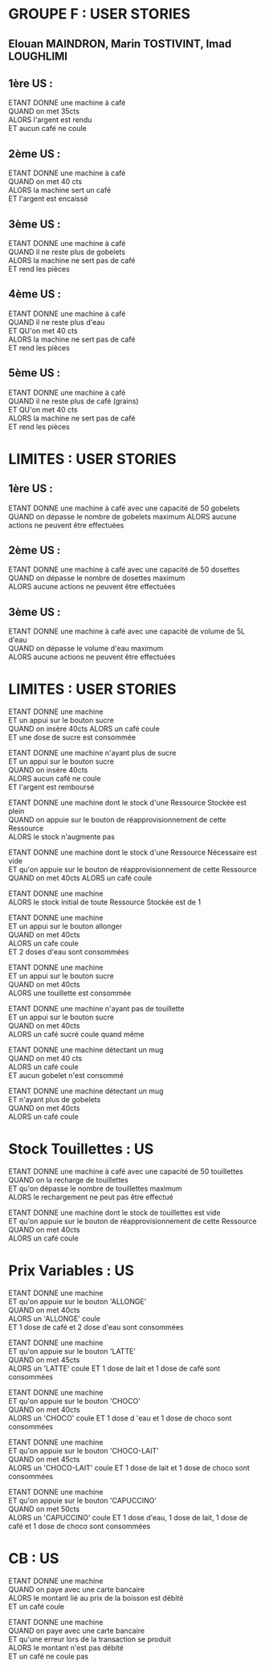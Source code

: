 
GROUPE F : USER STORIES
===============

Elouan MAINDRON, Marin TOSTIVINT, Imad LOUGHLIMI
---------------	

1ère US :
---------------	
ETANT DONNE une machine à café  
QUAND on met 35cts  
ALORS l'argent est rendu  
ET aucun café ne coule  

2ème US :
---------------	
ETANT DONNE une machine à café  
QUAND on met 40 cts  
ALORS la machine sert un café  
ET l'argent est encaissé

3ème US :
---------------	
ETANT DONNE une machine à café  
QUAND il ne reste plus de gobelets  
ALORS la machine ne sert pas de café  
ET rend les pièces  

4ème US : 
---------------	
ETANT DONNE une machine à café  
QUAND il ne reste plus d'eau  
ET QU'on met 40 cts  
ALORS la machine ne sert pas de café  
ET rend les pièces  

5ème US :
---------------	
ETANT DONNE une machine à café  
QUAND il ne reste plus de café (grains)  
ET QU'on met 40 cts  
ALORS la machine ne sert pas de café  
ET rend les pièces  


LIMITES : USER STORIES
===============

1ère US :
---------------	
ETANT DONNE une machine à café avec une capacité de 50 gobelets
QUAND on dépasse le nombre de gobelets maximum
ALORS aucune actions ne peuvent être effectuées

2ème US : 
---------------	
ETANT DONNE une machine à café avec une capacité de 50 dosettes
QUAND on dépasse le nombre de dosettes maximum  
ALORS aucune actions ne peuvent être effectuées  

3ème US : 
---------------	
ETANT DONNE une machine à café avec une capacité de volume de 5L d'eau  
QUAND on dépasse le volume d'eau maximum  
ALORS aucune actions ne peuvent être effectuées  

LIMITES : USER STORIES
===============
ETANT DONNE une machine  
ET un appui sur le bouton sucre  
QUAND on insère 40cts ALORS un café coule  
ET une dose de sucre est consommée  

ETANT DONNE une machine n'ayant plus de sucre  
ET un appui sur le bouton sucre  
QUAND on insère 40cts  
ALORS aucun café ne coule  
ET l'argent est remboursé  

ETANT DONNE une machine dont le stock d'une Ressource Stockée est plein  
QUAND on appuie sur le bouton de réapprovisionnement de cette Ressource  
ALORS le stock n'augmente pas  

ETANT DONNE une machine dont le stock d'une Ressource Nécessaire est vide  
ET qu'on appuie sur le bouton de réapprovisionnement de cette Ressource  
QUAND on met 40cts ALORS un café coule  

ETANT DONNE une machine  
ALORS le stock initial de toute Ressource Stockée est de 1  

ETANT DONNE une machine  
ET un appui sur le bouton allonger  
QUAND on met 40cts  
ALORS un cafe coule  
ET 2 doses d'eau sont consommées  

ETANT DONNE une machine  
ET un appui sur le bouton sucre  
QUAND on met 40cts  
ALORS une touillette est consommée  

ETANT DONNE une machine n'ayant pas de touillette  
ET un appui sur le bouton sucre  
QUAND on met 40cts  
ALORS un café sucré coule quand même  

ETANT DONNE une machine détectant un mug  
QUAND on met 40 cts  
ALORS un café coule  
ET aucun gobelet n'est consommé  

ETANT DONNE une machine détectant un mug  
ET n'ayant plus de gobelets  
QUAND on met 40cts  
ALORS un café coule  

Stock Touillettes : US
======================

ETANT DONNE une machine à café avec une capacité de 50 touillettes  
QUAND on la recharge de touillettes  
ET qu'on dépasse le nombre de touillettes maximum  
ALORS le rechargement ne peut pas être effectué  

ETANT DONNE une machine dont le stock de touillettes est vide  
ET qu'on appuie sur le bouton de réapprovisionnement de cette Ressource  
QUAND on met 40cts  
ALORS un café coule  

Prix Variables : US
===============
ETANT DONNE une machine  
ET qu'on appuie sur le bouton 'ALLONGE'  
QUAND on met 40cts  
ALORS un 'ALLONGE' coule  
ET 1 dose de café et 2 dose d'eau sont consommées  

ETANT DONNE une machine  
ET qu'on appuie sur le bouton 'LATTE'  
QUAND on met 45cts  
ALORS un 'LATTE' coule
ET 1 dose de lait et 1 dose de café sont consommées  

ETANT DONNE une machine  
ET qu'on appuie sur le bouton 'CHOCO'  
QUAND on met 40cts  
ALORS un 'CHOCO' coule
ET 1 dose d 'eau et 1 dose de choco sont consommées  

ETANT DONNE une machine  
ET qu'on appuie sur le bouton 'CHOCO-LAIT'  
QUAND on met 45cts  
ALORS un 'CHOCO-LAIT' coule
ET 1 dose de lait et 1 dose de choco sont consommées  

ETANT DONNE une machine  
ET qu'on appuie sur le bouton 'CAPUCCINO'  
QUAND on met 50cts  
ALORS un 'CAPUCCINO' coule
ET 1 dose d'eau, 1 dose de lait, 1 dose de café et 1 dose de choco sont consommées 

CB : US
===============
ETANT DONNE une machine  
QUAND on paye avec une carte bancaire  
ALORS le montant lié au prix de la boisson est débité  
ET un café coule  

ETANT DONNE une machine  
QUAND on paye avec une carte bancaire  
ET qu'une erreur lors de la transaction se produit  
ALORS le montant n'est pas débité  
ET un café ne coule pas 